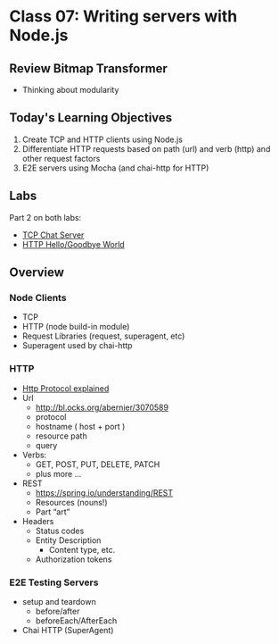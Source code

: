 # Class 07: Writing servers with Node.js

## Review Bitmap Transformer

* Thinking about modularity

## Today's Learning Objectives

1. Create TCP and HTTP clients using Node.js
2. Differentiate HTTP requests based on path (url) and verb (http) and other request factors
3. E2E servers using Mocha (and chai-http for HTTP)

## Labs

Part 2 on both labs:

* [TCP Chat Server](https://github.com/codefellows-portland-javascript-401d2/tcp-chat-server)
* [HTTP Hello/Goodbye World](https://github.com/codefellows-portland-javascript-401d2/http-hello-goodbye-world)

## Overview

### Node Clients

* TCP
* HTTP (node build-in module)
* Request Libraries (request, superagent, etc)
* Superagent used by chai-http


### HTTP

* [ Http Protocol explained ](http://code.tutsplus.com/tutorials/http-the-protocol-every-web-developer-must-know-part-1--net-31177)
* Url
	* http://bl.ocks.org/abernier/3070589
	* protocol
	* hostname ( host + port )
	* resource path
	* query
* Verbs: 
	* GET, POST, PUT, DELETE, PATCH
	* plus more ...
* REST
	* https://spring.io/understanding/REST
	* Resources (nouns!)
	* Part “art”
* Headers
	* Status codes
	* Entity Description
		* Content type, etc.
	* Authorization tokens

### E2E Testing Servers

* setup and teardown
	* before/after
	* beforeEach/AfterEach
* Chai HTTP (SuperAgent)
